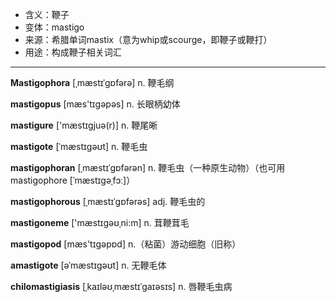 - <span class="definition">含义：鞭子</span>
- <span class="definition">变体：mastigo</span>
- <span class="definition">来源：希腊单词mastix（意为whip或scourge，即鞭子或鞭打）</span>
- <span class="definition">用途：构成鞭子相关词汇</span>

---

<span class="vocabulary">**Mastigophora**</span> [ˌmæstɪˈɡɒfərə] n. 鞭毛纲

<span class="vocabulary">**mastigopus**</span> [mæs'tɪgәpәs] n. 长眼柄幼体

<span class="vocabulary">**mastigure**</span> ['mæstɪgjuә(r)] n. 鞭尾晰

<span class="vocabulary">**mastigote**</span> [ˈmæstɪgəʊt] n. 鞭毛虫

<span class="vocabulary">**mastigophoran**</span> [ˌmæstɪˈɡɒfərən] n. 鞭毛虫（一种原生动物）（也可用mastigophore [ˈmæstɪɡəˌfɔː]）

<span class="vocabulary">**mastigophorous**</span> [ˌmæstɪˈɡɒfərəs] adj. 鞭毛虫的

<span class="vocabulary">**mastigoneme**</span> ['mæstɪgəʊˌni:m] n. 茸鞭茸毛

<span class="vocabulary">**mastigopod**</span> [mæs'tɪgәpɒd] n.（粘菌）游动细胞（旧称）

<span class="vocabulary">**amastigote**</span> [əˈmæstɪgəʊt] n. 无鞭毛体

<span class="vocabulary">**chilomastigiasis**</span> [ˌkaɪləʊˌmæstɪˈgaɪəsɪs] n. 唇鞭毛虫病

